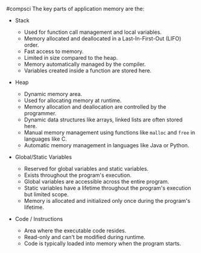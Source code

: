 #compsci 
The key parts of application memory are the:

- Stack 
    - Used for function call management and local variables.
    - Memory allocated and deallocated in a Last-In-First-Out (LIFO) order.
    - Fast access to memory.
    - Limited in size compared to the heap.
    - Memory automatically managed by the compiler.
    - Variables created inside a function are stored here.
- Heap

    - Dynamic memory area.
    - Used for allocating memory at runtime.
    - Memory allocation and deallocation are controlled by the programmer.
    - Dynamic data structures like arrays, linked lists are often stored here.
    - Manual memory management using functions like `malloc` and `free` in languages like C.
    - Automatic memory management in languages like Java or Python.
- Global/Static Variables
    - Reserved for global variables and static variables.
    - Exists throughout the program's execution.
    - Global variables are accessible across the entire program.
    - Static variables have a lifetime throughout the program's execution but limited scope.
    - Memory is allocated and initialized only once during the program's lifetime.
- Code / Instructions
	- Area where the executable code resides.
	- Read-only and can't be modified during runtime.
	- Code is typically loaded into memory when the program starts.

